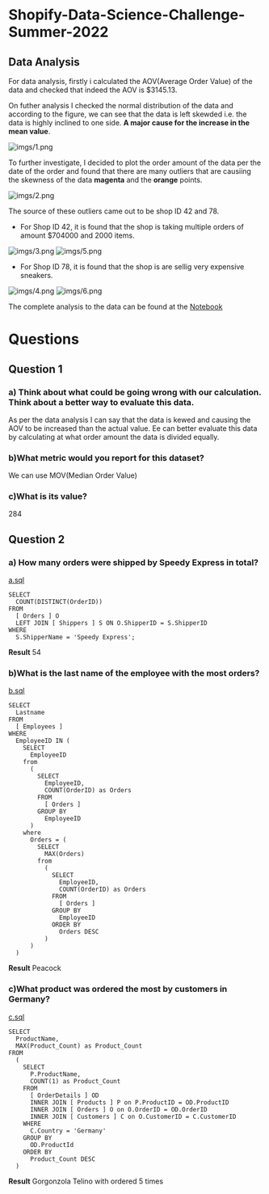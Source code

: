 # Shopify-Data-Science-Challenge-Summer-2022

## Data Analysis

For data analysis, firstly i calculated the AOV(Average Order Value) of the data and checked that indeed the AOV is $3145.13.

On futher analysis I checked the normal distribution of the data and according to the figure, we can see that the data is left skewded i.e. the data is highly inclined to one side. **A major cause for the increase in the mean value**.

![imgs/1.png](imgs/1.png)

To further investigate, I decided to plot the order amount of the data per the date of the order and found that there are many outliers that are causiing the skewness of the data **magenta** and the **orange** points.

![imgs/2.png](imgs/2.png) 

The source of these outliers came out to be shop ID 42 and 78.

- For Shop ID 42, it is found that the shop is taking multiple orders of amount $704000 and 2000 items.

![imgs/3.png](imgs/3.png) ![imgs/5.png](imgs/5.png)

- For Shop ID 78, it is found that the shop is are sellig very expensive sneakers.

![imgs/4.png](imgs/4.png) ![imgs/6.png](imgs/6.png)

The complete analysis to the data can be found at the [Notebook](https://github.com/gargpriyam21/Shopify-Data-Science-Challenge-Summer-2022/blob/master/Question%201/Shopify_Data_Science_Intern_Challenge.ipynb)

# Questions

## Question 1

### **a) Think about what could be going wrong with our calculation. Think about a better way to evaluate this data.**

As per the data analysis I can say that the data is kewed and causing the AOV to be increased than the actual value. Ee can better evaluate this data by calculating at what order amount the data is divided equally.

### **b)What metric would you report for this dataset?**

We can use MOV(Median Order Value)

### **c)What is its value?**

284


## Question 2

### **a) How many orders were shipped by Speedy Express in total?**

[a.sql](https://github.com/gargpriyam21/Shopify-Data-Science-Challenge-Summer-2022/blob/master/Question%202/a.sql)

```
SELECT
  COUNT(DISTINCT(OrderID))
FROM
  [ Orders ] O
  LEFT JOIN [ Shippers ] S ON O.ShipperID = S.ShipperID
WHERE
  S.ShipperName = 'Speedy Express';
```

**Result** 54

### **b)What is the last name of the employee with the most orders?**

[b.sql](https://github.com/gargpriyam21/Shopify-Data-Science-Challenge-Summer-2022/blob/master/Question%202/b.sql)

```
SELECT
  Lastname
FROM
  [ Employees ]
WHERE
  EmployeeID IN (
    SELECT
      EmployeeID
    from
      (
        SELECT
          EmployeeID,
          COUNT(OrderID) as Orders
        FROM
          [ Orders ]
        GROUP BY
          EmployeeID
      )
    where
      Orders = (
        SELECT
          MAX(Orders)
        from
          (
            SELECT
              EmployeeID,
              COUNT(OrderID) as Orders
            FROM
              [ Orders ]
            GROUP BY
              EmployeeID
            ORDER BY
              Orders DESC
          )
      )
  )
```

**Result** Peacock

### **c)What product was ordered the most by customers in Germany?**

[c.sql](https://github.com/gargpriyam21/Shopify-Data-Science-Challenge-Summer-2022/blob/master/Question%202/c.sql)

```
SELECT
  ProductName,
  MAX(Product_Count) as Product_Count
FROM
  (
    SELECT
      P.ProductName,
      COUNT(1) as Product_Count
    FROM
      [ OrderDetails ] OD
      INNER JOIN [ Products ] P on P.ProductID = OD.ProductID
      INNER JOIN [ Orders ] O on O.OrderID = OD.OrderID
      INNER JOIN [ Customers ] C on O.CustomerID = C.CustomerID
    WHERE
      C.Country = 'Germany'
    GROUP BY
      OD.ProductId
    ORDER BY
      Product_Count DESC
  )
```

**Result** Gorgonzola Telino	with ordered 5 times
